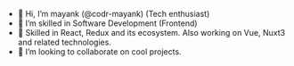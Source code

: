 - 👋 Hi, I’m mayank (@codr-mayank) (Tech enthusiast)
- 👀 I’m skilled in Software Development (Frontend)
- 🌱 Skilled in React, Redux and its ecosystem. Also working on Vue, Nuxt3 and related technologies.
- 💞️ I’m looking to collaborate on cool projects.

<!---
codr-mayank/codr-mayank is a ✨ special ✨ repository because its `README.md` (this file) appears on your GitHub profile.
You can click the Preview link to take a look at your changes.
--->
